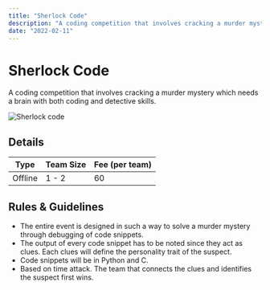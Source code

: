 ```yaml
---
title: "Sherlock Code"
description: "A coding competition that involves cracking a murder mystery which needs a brain with both coding and detective skills."
date: "2022-02-11"
---
```


# Sherlock Code

A coding competition that involves cracking a murder mystery which needs a brain with both coding and detective skills.

<img src="/posters/1.png" alt="Sherlock code" class="w-full lg:w-48 object-cover" />

## Details

| Type    | Team Size | Fee (per team) |
| ------- | --------- | -------------- |
| Offline | 1 - 2     | 60             |

## Rules & Guidelines

-   The entire event is designed in such a way to solve a murder mystery through debugging of code snippets.
-   The output of every code snippet has to be noted since they act as clues. Each clues will define the personality trait of the suspect.
-   Code snippets will be in Python and C.
-   Based on time attack. The team that connects the clues and identifies the suspect first wins.
